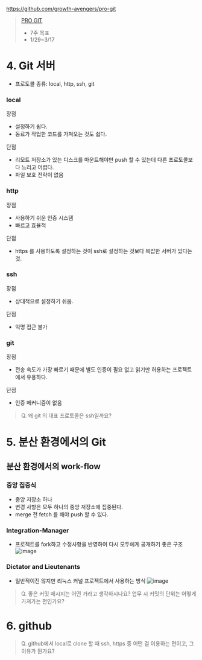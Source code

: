 https://github.com/growth-avengers/pro-git

> [PRO GIT](https://git-scm.com/book/ko/v2)
> - 7주 목표
> - 1/29~3/17

# 4. Git 서버
- 프로토콜 종류: local, http, ssh, git

### local
장점
- 설정하기 쉽다.
- 동료가 작업한 코드를 가져오는 것도 쉽다.

단점
- 리모트 저장소가 있는 디스크를 마운트해야만 push 할 수 있는데 다른 프로토콜보다 느리고 어렵다.
- 파일 보호 전략이 없음

### http
장점
- 사용하기 쉬운 인증 시스템
- 빠르고 효율적

단점
- https 를 사용하도록 설정하는 것이 ssh로 설정하는 것보다 복잡한 서버가 있다는 것.

### ssh
장점
- 상대적으로 설정하기 쉬움.

단점
- 익명 접근 불가

### git
장점
- 전송 속도가 가장 빠르기 때문에 별도 인증이 필요 없고 읽기만 허용하는 프로젝트에서 유용하다.

단점
- 인증 메커니즘이 없음

> Q. 왜 git 의 대표 프로토콜은 ssh일까요? 

# 5. 분산 환경에서의 Git
## 분산 환경에서의 work-flow

### 중앙 집중식
- 중앙 저장소 하나
- 변경 사항은 모두 하나의 중앙 저장소에 집중된다.
- merge 전 fetch 를 해야 push 할 수 있다.

### Integration-Manager
- 프로젝트를 fork하고 수정사항을 반영하여 다시 모두에게 공개하기 좋은 구조
![image](https://git-scm.com/book/en/v2/images/integration-manager.png)

### Dictator and Lieutenants
- 일반적이진 않지만 리눅스 커널 프로젝트에서 사용하는 방식
![image](https://git-scm.com/book/en/v2/images/benevolent-dictator.png)

> Q. 좋은 커밋 메시지는 어떤 거라고 생각하시나요? 업무 시 커밋의 단위는 어떻게 가져가는 편인가요?
# 6. github
> Q. github에서 local로 clone 할 때 ssh, https 중 어떤 걸 이용하는 편이고, 그 이유가 뭔가요?